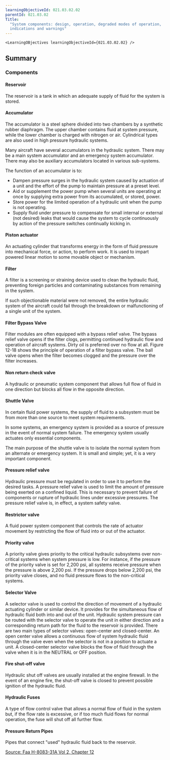 ```yaml
---
learningObjectiveId: 021.03.02.02
parentId: 021.03.02
Title:
  "System components: design, operation, degraded modes of operation,
  indications and warnings"
---
```


```tsx eval
<LearningOBjectives learningObjectiveId={021.03.02.02} />
```

## Summary

### Components

#### Reservoir

The reservoir is a tank in which an adequate supply of fluid for the system is
stored.

#### Accumulator

The accumulator is a steel sphere divided into two chambers by a synthetic
rubber diaphragm. The upper chamber contains fluid at system pressure, while the
lower chamber is charged with nitrogen or air. Cylindrical types are also used
in high pressure hydraulic systems.

Many aircraft have several accumulators in the hydraulic system. There may be a
main system accumulator and an emergency system accumulator. There may also be
auxiliary accumulators located in various sub-systems.

The function of an accumulator is to:

- Dampen pressure surges in the hydraulic system caused by actuation of a unit
  and the effort of the pump to maintain pressure at a preset level.
- Aid or supplement the power pump when several units are operating at once by
  supplying extra power from its accumulated, or stored, power.
- Store power for the limited operation of a hydraulic unit when the pump is not
  operating.
- Supply fluid under pressure to compensate for small internal or external (not
  desired) leaks that would cause the system to cycle continuously by action of
  the pressure switches continually kicking in.

#### Piston actuator

An actuating cylinder that transforms energy in the form of fluid pressure into
mechanical force, or action, to perform work. It is used to impart powered
linear motion to some movable object or mechanism.

#### Filter

A filter is a screening or straining device used to clean the hydraulic fluid,
preventing foreign particles and contaminating substances from remaining in the
system.

If such objectionable material were not removed, the entire hydraulic system of
the aircraft could fail through the breakdown or malfunctioning of a single unit
of the system.

#### Filter Bypass Valve

Filter modules are often equipped with a bypass relief valve. The bypass relief
valve opens if the filter clogs, permitting continued hydraulic flow and
operation of aircraft systems. Dirty oil is preferred over no flow at all.
Figure 12-18 shows the principle of operation of a filter bypass valve. The ball
valve opens when the filter becomes clogged and the pressure over the filter
increases.

#### Non return check valve

A hydraulic or pneumatic system component that allows full flow of fluid in one
direction but blocks all flow in the opposite direction.

#### Shuttle Valve

In certain fluid power systems, the supply of fluid to a subsystem must be from
more than one source to meet system requirements.

In some systems, an emergency system is provided as a source of pressure in the
event of normal system failure. The emergency system usually actuates only
essential components.

The main purpose of the shuttle valve is to isolate the normal system from an
alternate or emergency system. It is small and simple; yet, it is a very
important component.

#### Pressure relief valve

Hydraulic pressure must be regulated in order to use it to perform the desired
tasks. A pressure relief valve is used to limit the amount of pressure being
exerted on a confined liquid. This is necessary to prevent failure of components
or rupture of hydraulic lines under excessive pressures. The pressure relief
valve is, in effect, a system safety valve.

#### Restrictor valve

A fluid power system component that controls the rate of actuator movement by
restricting the flow of fluid into or out of the actuator.

#### Priority valve

A priority valve gives priority to the critical hydraulic subsystems over
non-critical systems when system pressure is low. For instance, if the pressure
of the priority valve is set for 2,200 psi, all systems receive pressure when
the pressure is above 2,200 psi. If the pressure drops below 2,200 psi, the
priority valve closes, and no fluid pressure flows to the non-critical systems.

#### Selector Valve

A selector valve is used to control the direction of movement of a hydraulic
actuating cylinder or similar device. It provides for the simultaneous flow of
hydraulic fluid both into and out of the unit. Hydraulic system pressure can be
routed with the selector valve to operate the unit in either direction and a
corresponding return path for the fluid to the reservoir is provided. There are
two main types of selector valves: open-center and closed-center. An open center
valve allows a continuous flow of system hydraulic fluid through the valve even
when the selector is not in a position to actuate a unit. A closed-center
selector valve blocks the flow of fluid through the valve when it is in the
NEUTRAL or OFF position.

#### Fire shut-off valve

Hydraulic shut off valves are usually installed at the engine firewall. In the
event of an engine fire, the shut-off valve is closed to prevent possible
ignition of the hydraulic fluid.

#### Hydraulic Fuses

A type of flow control valve that allows a normal flow of fluid in the system
but, if the flow rate is excessive, or if too much fluid flows for normal
operation, the fuse will shut off all further flow.

#### Pressure Return Pipes

Pipes that connect "used" hydraulic fluid back to the reservoir.

[Source: Faa H-8083-31A Vol 2, Chapter 12](https://www.faa.gov/regulations_policies/handbooks_manuals/aviation/media/amt_airframe_hb_vol_2.pdf)

